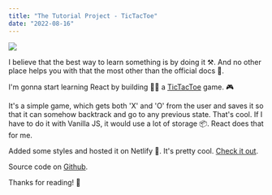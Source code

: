 ```yaml
---
title: "The Tutorial Project - TicTacToe"
date: "2022-08-16"
---
```


![](/assets/tictactoe.webp)

I believe that the best way to learn something is by doing it ⚒. And no other place helps you with that the most other than the official docs 📓.

I'm gonna start learning React by building 👷‍♂️ a [TicTacToe](https://reactjs.org/tutorial/tutorial.html) game. 🎮

It's a simple game, which gets both 'X' and 'O' from the user and saves it so that it can somehow backtrack and go to any previous state. That's cool. If I have to do it with Vanilla JS, it would use a lot of storage 📦. React does that for me.

Added some styles and hosted it on Netlify 💠. It's pretty cool. [Check it out](https://first-tictactoe.netlify.app/).

Source code on [Github](https://github.com/my-react-journey/tictactoe-react.git).

Thanks for reading! 🤝